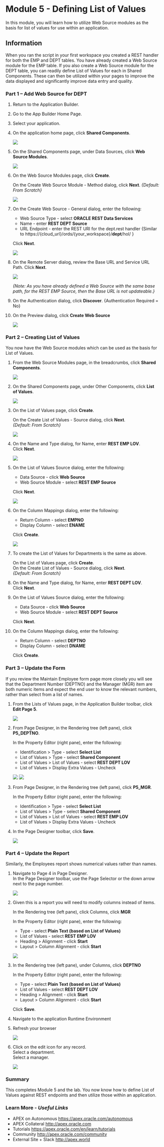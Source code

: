 # Module 5 - Defining List of Values 

In this module, you will learn how to utilize Web Source modules as the basis for list of values for use within an application.

## Information

When you ran the script in your first workspace you created a REST
handler for both the EMP and DEPT tables. You have already created a Web Source module for the EMP table. If you also create a Web Source module for the DEPT table, you can readily define List of Values for each in Shared Components. These can then be utilized within your pages to improve the data displayed and significantly improve data entry and quality.

### **Part 1** – Add Web Source for DEPT

1. Return to the Application Builder.
2. Go to the App Builder Home Page.
3. Select your application.
4. On the application home page, click **Shared Components**.

    ![](images/5/go-shared.png)

5. On the Shared Components page, under Data Sources, click **Web Source Modules**.

    ![](images/5/go-ws.png)

6. On the Web Source Modules page, click **Create**.

    On the Create Web Source Module - Method dialog, click **Next**.    *{Default: From Scratch}*

    ![](images/5/set-method.png)
    
7. On the Create Web Source - General dialog, enter the following:

    - Web Source Type - select **ORACLE REST Data Services**
    - Name - enter **REST DEPT Source**
    - URL Endpoint - enter the REST URI for the dept.rest handler
{Similar to https://{cloud\_url}/ords/{your_workspace}/**dept**/hol/ }
    
    Click **Next**.

    ![](images/5/set-name.png)

8. On the Remote Server dialog, review the Base URL and Service URL Path.
    Click **Next**.

    ![](images/5/review-urls.png)

    *{Note: As you have already defined a Web Source with the same base path, for the REST EMP Source, then the Base URL is not updateable.}*
    
9. On the Authentication dialog, click **Discover**.
    {Authentication Required = No}
10. On the Preview dialog, click **Create Web Source**

    ![](images/5/create-ws.png)

### **Part 2** – Creating List of Values
You now have the Web Source modules which can be used as the basis for List of Values.

1. From the Web Source Modules page, in the breadcrumbs, click **Shared Components**.

    ![](images/5/go-from-breadcrumbs.png)

2. On the Shared Components page, under Other Components, click **List of Values**.

    ![](images/5/go-lov.png)

3. On the List of Values page, click **Create**.

    On the Create List of Values - Source dialog, click **Next**.       
    *{Default: From Scratch}*

    ![](images/5/set-source.png)

4. On the Name and Type dialog, for Name, enter **REST EMP LOV**.       
    Click **Next**.

    ![](images/5/set-lov-name.png)

5. On the List of Values Source dialog, enter the following:

    - Data Source - click **Web Source**
    - Web Source Module -  select **REST EMP Source**

    Click **Next**.

    ![](images/5/set-ws-source.png)
    
6. On the Column Mappings dialog, enter the following:

    - Return Column - select **EMPNO**
    - Display Column - select **ENAME**

    Click **Create**.

    ![](images/5/set-columns.png)

7. To create the List of Values for Departments is the same as above.

    On the List of Values page, click **Create**.   
    On the Create List of Values - Source dialog, click **Next**.       
    *{Default: From Scratch}*
    
8. On the Name and Type dialog, for Name, enter **REST DEPT LOV**.       
    Click **Next**.

9. On the List of Values Source dialog, enter the following:

    - Data Source - click **Web Source**
    - Web Source Module -  select **REST DEPT Source**

    Click **Next**.
    
10. On the Column Mappings dialog, enter the following:

    - Return Column - select **DEPTNO**
    - Display Column - select **DNAME**

    Click **Create**.

### **Part 3** – Update the Form
If you review the Maintain Employee form page more closely you will see that the Department Number (DEPTNO) and the Manager (MGR) item are both numeric items and expect the end user to know the relevant numbers, rather than select from a list of names.

1. From the Lists of Values page, in the Application Builder toolbar, click **Edit Page 5**.

    ![](images/5/go-page3.png)

2. From Page Designer, in the Rendering tree (left pane), click **P5_DEPTNO**.

    In the Property Editor (right pane), enter the following:
    
    - Identification > Type - select **Select List**
    - List of Values > Type - select **Shared Component**
    - List of Values > List of Values - select **REST DEPT LOV**
    - List of Values > Display Extra Values - Uncheck

    ![](images/5/set-deptno.png)
    ![](images/5/set-deptno2.png)

3. From Page Designer, in the Rendering tree (left pane), click **P5_MGR**.

    In the Property Editor (right pane), enter the following:
    
    - Identification > Type - select **Select List**
    - List of Values > Type - select **Shared Component**
    - List of Values > List of Values - select **REST EMP LOV**
    - List of Values > Display Extra Values - Uncheck

4. In the Page Designer toolbar, click **Save**.

    ![](images/5/save-form.png)

### **Part 4** – Update the Report
Similarly, the Employees report shows numerical values rather than names.

1. Navigate to Page 4 in Page Designer.     
    In the Page Designer toolbar, use the Page Selector or the down arrow next to the page number.

    ![](images/5/go-page2.png)

2. Given this is a report you will need to modify columns instead of items.

    In the Rendering tree (left pane), click Columns, click **MGR**  

    In the Property Editor (right pane), enter the following:
    
    - Type - select **Plain Text (based on List of Values)** 
    - List of Values - select **REST EMP LOV** 
    - Heading > Alignment - click **Start** 
    - Layout > Column Alignment - click **Start**

    ![](images/5/set-mgr-col.png)

3. In the Rendering tree (left pane), under Columns, click **DEPTNO**  

    In the Property Editor (right pane), enter the following:
    
    - Type - select **Plain Text (based on List of Values)** 
    - List of Values - select **REST DEPT LOV** 
    - Heading > Alignment - click **Start** 
    - Layout > Column Alignment - click **Start**

    Click **Save**.

4. Navigate to the application Runtime Environment
5. Refresh your browser

    ![](images/5/runtime-report.png)

6. Click on the edit icon for any record.       
    Select a department.        
    Select a manager.

    ![](images/5/runtime-form.png)

### **Summary**
This completes Module 5 and the lab. You now know how to define List of Values against REST endpoints and then utilize those within an application.

### **Learn More** - *Useful Links*

- APEX on Autonomous  https://apex.oracle.com/autonomous
- APEX Collateral  http://apex.oracle.com
- Tutorials  https://apex.oracle.com/en/learn/tutorials
- Community  http://apex.oracle.com/community
- External Site + Slack  http://apex.world
